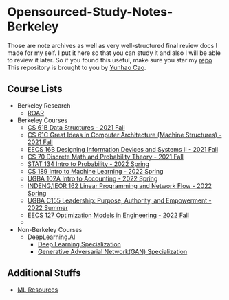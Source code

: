 # Opensourced-Study-Notes-Berkeley

Those are note archives as well as very well-structured final review docs I made for my self. I put it here so that you can study it and also I will be able to review it later. So if you found this useful, make sure you star my [repo](https://github.com/ToiletCommander/Opensourced-Study-Notes-Berkeley)
This repository is brought to you by [Yunhao Cao](https://github.com/ToiletCommander).

## Course Lists
- Berkeley Research
  - [ROAR](ROAR/)
- Berkeley Courses
  - [CS 61B Data Structures - 2021 Fall](CS61B/)
  - [CS 61C Great Ideas in Computer Architecture (Machine Structures) - 2021 Fall](CS61C/)
  - [EECS 16B Designing Information Devices and Systems II - 2021 Fall](EECS16B/)
  - [CS 70 Discrete Math and Probability Theory - 2021 Fall](CS70/)
  - [STAT 134 Intro to Probability - 2022 Spring](STAT134/)
  - [CS 189 Intro to Machine Learning - 2022 Spring](CS189/)
  - [UGBA 102A Intro to Accounting - 2022 Spring](UGBA102A/)
  - [INDENG/IEOR 162 Linear Programming and Network Flow - 2022 Spring](INDENG162/)
  - [UGBA C155 Leadership: Purpose, Authority, and Empowerment - 2022 Summer](UGBA%20C155/)
  - [EECS 127 Optimization Models in Engineering - 2022 Fall](EECS127/)
  - 
- Non-Berkeley Courses
  - DeepLearning.AI
    - [Deep Learning Specialization](DLSpecialization/)
    - [Generative Adversarial Network(GAN) Specialization](GANSpecialization/)

## Additional Stuffs
- [ML Resources](MLResources.md)